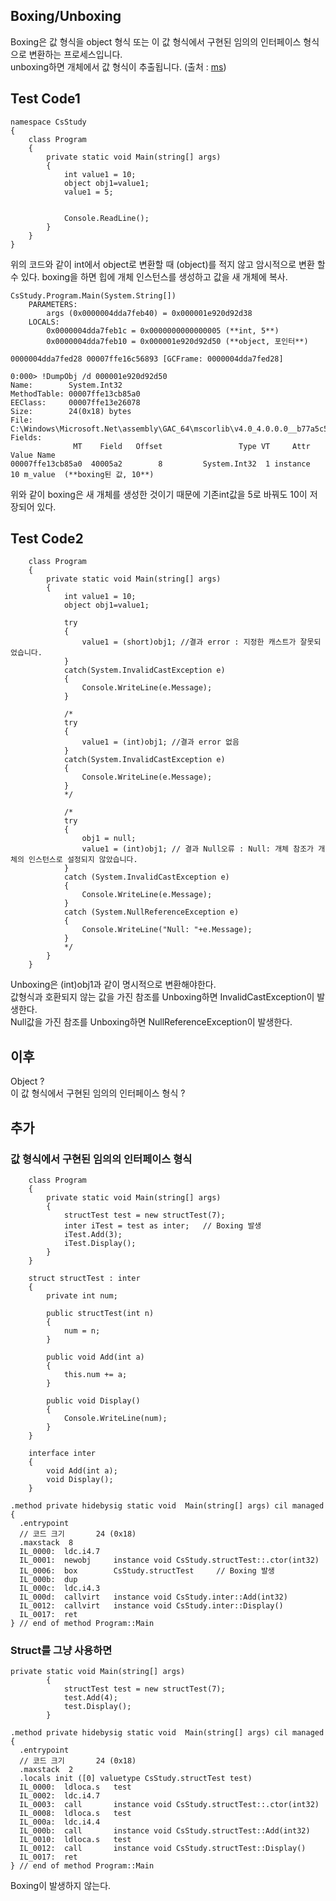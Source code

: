 ## Boxing/Unboxing
Boxing은 값 형식을 object 형식 또는 이 값 형식에서 구현된 임의의 인터페이스 형식으로 변환하는 프로세스입니다.  
unboxing하면 개체에서 값 형식이 추출됩니다.
(출처 : [ms](https://docs.microsoft.com/ko-kr/dotnet/csharp/programming-guide/types/boxing-and-unboxing))

## Test Code1
```
namespace CsStudy
{
    class Program
    {
        private static void Main(string[] args)
        {
            int value1 = 10;
            object obj1=value1;
            value1 = 5;


            Console.ReadLine();
        }
    }
}
```
위의 코드와 같이 int에서 object로 변환할 때 (object)를 적지 않고 암시적으로 변환 할 수 있다.
boxing을 하면 힙에 개체 인스턴스를 생성하고 값을 새 개체에 복사.
```
CsStudy.Program.Main(System.String[])
    PARAMETERS:
        args (0x0000004dda7feb40) = 0x000001e920d92d38
    LOCALS:
        0x0000004dda7feb1c = 0x0000000000000005 (**int, 5**)
        0x0000004dda7feb10 = 0x000001e920d92d50 (**object, 포인터**)

0000004dda7fed28 00007ffe16c56893 [GCFrame: 0000004dda7fed28]

0:000> !DumpObj /d 000001e920d92d50
Name:        System.Int32
MethodTable: 00007ffe13cb85a0
EEClass:     00007ffe13e26078
Size:        24(0x18) bytes
File:        C:\Windows\Microsoft.Net\assembly\GAC_64\mscorlib\v4.0_4.0.0.0__b77a5c561934e089\mscorlib.dll
Fields:
              MT    Field   Offset                 Type VT     Attr            Value Name
00007ffe13cb85a0  40005a2        8         System.Int32  1 instance               10 m_value  (**boxing된 값, 10**)

```
위와 같이 boxing은 새 개체를 생성한 것이기 때문에 기존int값을 5로 바꿔도 10이 저장되어 있다.

## Test Code2
```
    class Program
    {
        private static void Main(string[] args)
        {
            int value1 = 10;
            object obj1=value1;

            try
            {
                value1 = (short)obj1; //결과 error : 지정한 캐스트가 잘못되었습니다.
            }
            catch(System.InvalidCastException e)
            {
                Console.WriteLine(e.Message);
            }
            
            /*
            try
            {
                value1 = (int)obj1; //결과 error 없음
            }
            catch(System.InvalidCastException e)
            {
                Console.WriteLine(e.Message);
            }
            */
            
            /*
            try
            {
                obj1 = null;
                value1 = (int)obj1; // 결과 Null오류 : Null: 개체 참조가 개체의 인스턴스로 설정되지 않았습니다.
            }
            catch (System.InvalidCastException e)
            {
                Console.WriteLine(e.Message);
            }
            catch (System.NullReferenceException e)
            {
                Console.WriteLine("Null: "+e.Message);
            }
            */
        }
    }
```
Unboxing은 (int)obj1과 같이 명시적으로 변환해야한다.  
값형식과 호환되지 않는 값을 가진 참조를 Unboxing하면 InvalidCastException이 발생한다.  
Null값을 가진 참조를 Unboxing하면 NullReferenceException이 발생한다.
## 이후
Object ?  
이 값 형식에서 구현된 임의의 인터페이스 형식 ?
## 추가
### 값 형식에서 구현된 임의의 인터페이스 형식
```
    class Program
    {
        private static void Main(string[] args)
        {
            structTest test = new structTest(7);
            inter iTest = test as inter;   // Boxing 발생
            iTest.Add(3);
            iTest.Display();
        }
    }

    struct structTest : inter
    {
        private int num;

        public structTest(int n)
        {
            num = n;
        }

        public void Add(int a)
        {
            this.num += a;
        }

        public void Display()
        {
            Console.WriteLine(num);
        }
    }

    interface inter
    {
        void Add(int a);
        void Display();
    }
```
```
.method private hidebysig static void  Main(string[] args) cil managed
{
  .entrypoint
  // 코드 크기       24 (0x18)
  .maxstack  8
  IL_0000:  ldc.i4.7
  IL_0001:  newobj     instance void CsStudy.structTest::.ctor(int32)
  IL_0006:  box        CsStudy.structTest     // Boxing 발생
  IL_000b:  dup
  IL_000c:  ldc.i4.3
  IL_000d:  callvirt   instance void CsStudy.inter::Add(int32)
  IL_0012:  callvirt   instance void CsStudy.inter::Display()
  IL_0017:  ret
} // end of method Program::Main
```
### Struct를 그냥 사용하면
```
private static void Main(string[] args)
        {
            structTest test = new structTest(7);
            test.Add(4);
            test.Display();
        }
```
```
.method private hidebysig static void  Main(string[] args) cil managed
{
  .entrypoint
  // 코드 크기       24 (0x18)
  .maxstack  2
  .locals init ([0] valuetype CsStudy.structTest test)
  IL_0000:  ldloca.s   test
  IL_0002:  ldc.i4.7
  IL_0003:  call       instance void CsStudy.structTest::.ctor(int32)
  IL_0008:  ldloca.s   test
  IL_000a:  ldc.i4.4
  IL_000b:  call       instance void CsStudy.structTest::Add(int32)
  IL_0010:  ldloca.s   test
  IL_0012:  call       instance void CsStudy.structTest::Display()
  IL_0017:  ret
} // end of method Program::Main
```
Boxing이 발생하지 않는다.
